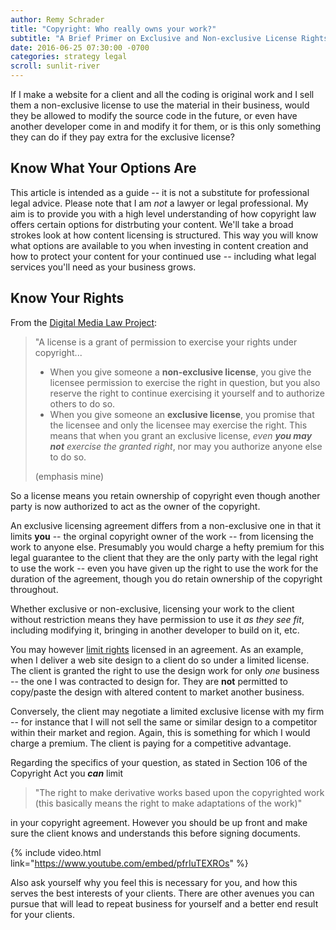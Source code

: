 ```yaml
---
author: Remy Schrader
title: "Copyright: Who really owns your work?"
subtitle: "A Brief Primer on Exclusive and Non-exclusive License Rights"
date: 2016-06-25 07:30:00 -0700
categories: strategy legal
scroll: sunlit-river
---
```


If I make a website for a client and all the coding is original work
 and I sell them a non-exclusive license to use the material in their business,
 would they be allowed to modify the source code in the future,
 or even have another developer come in and modify it for them,
 or is this only something they can do if they pay extra
 for the exclusive license?

## Know What Your Options Are

 This article is intended as a guide -- it is not a substitute for professional legal advice.
Please note that I am _not_ a lawyer or legal professional.
My aim is to provide you with a high level understanding of how copyright law offers certain options for distrbuting your content.
We'll take a broad strokes look at how content licensing is structured.
This way you will know what options are available to you when investing in content creation and how to protect your content for your continued use -- including what legal services you'll need as your business grows. 

## Know Your Rights  

From the [Digital Media Law Project][legal-guide]:  

> "A license is a grant of permission to exercise your rights under copyright...  
>
> + When you give someone a **non-exclusive license**, you give the licensee permission to exercise the right in question, but you also reserve the right to continue exercising it yourself and to authorize others to do so.  
> + When you give someone an **exclusive license**, you promise that the licensee and only the licensee may exercise the right. This means that when you grant an exclusive license, _even **you may not** exercise the granted right_, nor may you authorize anyone else to do so.  
>
> (emphasis mine)  

So a license means you retain ownership of copyright even though another party is now authorized to act as the owner of the copyright.    

An exclusive licensing agreement differs from a non-exclusive one in that it limits **you** -- the orginal copyright owner of the work -- from licensing the work to anyone else. Presumably you would charge a hefty premium for this legal guarantee to the client that they are the only party with the legal right to use the work -- even you have given up the right to use the work for the duration of the agreement, though you do retain ownership of the copyright throughout.  

Whether exclusive or non-exclusive, licensing your work to the client without restriction means they have permission to use it _as they see fit_, including modifying it, bringing in another developer to build on it, etc.  

You may however [limit rights](http://www.dmlp.org/legal-guide/which-rights-can-be-transferred-or-licensed) licensed in an agreement. As an example, when I deliver a web site design to a client do so under a limited license. The client is granted the right to use the design work for only _one_ business -- the one I was contracted to design for. They are **not** permitted to copy/paste the design with altered content to market another business.  

Conversely, the client may negotiate a limited exclusive license with my firm -- for instance that I will not sell the same or similar design to a competitor within their market and region. Again, this is something for which I would charge a premium. The client is paying for a competitive advantage.    

Regarding the specifics of your question, as stated in Section 106 of the Copyright Act you _**can**_ limit  

> "The right to make derivative works based upon the copyrighted work (this basically means the right to make adaptations of the work)"  

in your copyright agreement. However you should be up front and make sure the client knows and understands this before signing documents.  

{% include video.html link="https://www.youtube.com/embed/pfrIuTEXROs" %}

Also ask yourself why you feel this is necessary for you, and how this serves the best interests of your clients. There are other avenues you can pursue that will lead to repeat business for yourself and a better end result for your clients.  

<script>

// ID of the Google Spreadsheet
var spreadsheetID = '16FuP13iOQWUAeZEQX4RTPTrnUhDG58gvY2kCo-RRye8';
var worksheet = 'od6';

// Make sure it is public or set to Anyone with link can view
var url = "https://spreadsheets.google.com/feeds/list/" + spreadsheetID + "/" + worksheet + "/public/values?alt=json";

$.getJSON(url, function(data) {

  var entry = data.feed.entry;

  //first row "title" column
  console.log(entry[0]['gsx$term']['$t']);
  console.log(entry[0]['gsx$loc']['$t']);
  console.log(entry[1]['gsx$term']['$t']);
  console.log(entry[1]['gsx$loc']['$t']);

  $(entry).each(function(){
    // Column names are name, age, etc.
    $('.fetched').prepend('<p><strong>'+this.gsx$term.$t+'</strong></p><p>'+this.gsx$loc.$t+'</p>');
  });

});

</script>

<div class="fetched"></div>


[legal-guide]: http://www.dmlp.org/legal-guide/understanding-difference-between-transfer-and-license
